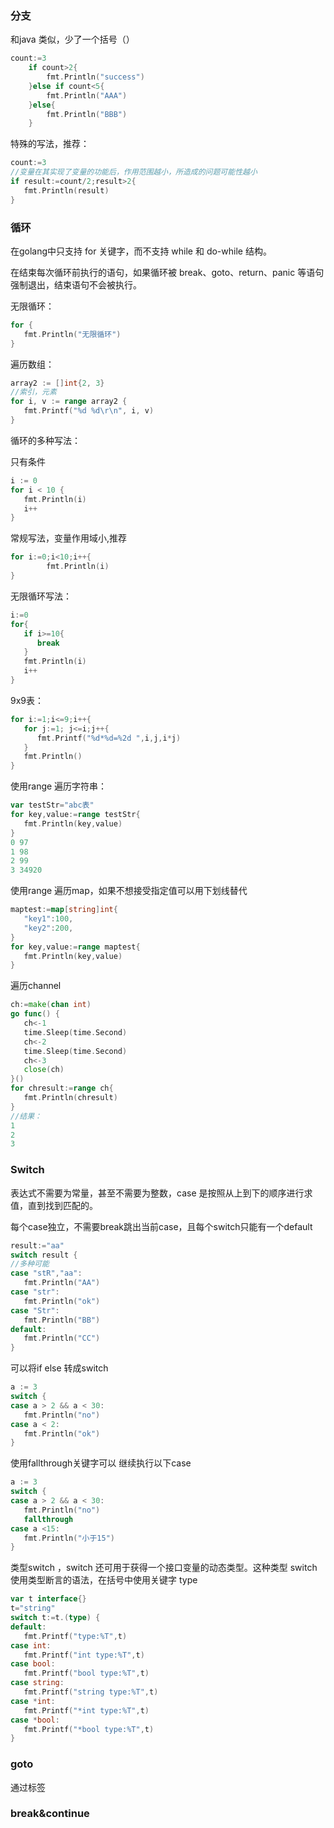 ### 分支

和java 类似，少了一个括号（）

```go
count:=3
	if count>2{
		fmt.Println("success")
	}else if count<5{
		fmt.Println("AAA")
	}else{
		fmt.Println("BBB")
	}
```

特殊的写法，推荐：

```go
count:=3
//变量在其实现了变量的功能后，作用范围越小，所造成的问题可能性越小
if result:=count/2;result>2{
   fmt.Println(result)
}
```

### 循环

在golang中只支持 for 关键字，而不支持 while 和 do-while 结构。

在结束每次循环前执行的语句，如果循环被 break、goto、return、panic 等语句强制退出，结束语句不会被执行。

无限循环：

```go
for {
   fmt.Println("无限循环")
}
```

遍历数组：

```go
array2 := []int{2, 3}
//索引，元素
for i, v := range array2 {
   fmt.Printf("%d %d\r\n", i, v)
}
```

循环的多种写法：

只有条件

```go
i := 0
for i < 10 {
   fmt.Println(i)
   i++
}
```

常规写法，变量作用域小,推荐

```go
for i:=0;i<10;i++{
		fmt.Println(i)
}
```

无限循环写法：

```go
i:=0
for{
   if i>=10{
      break
   }
   fmt.Println(i)
   i++
}
```

9x9表：

```go
for i:=1;i<=9;i++{
   for j:=1; j<=i;j++{
      fmt.Printf("%d*%d=%2d ",i,j,i*j)
   }
   fmt.Println()
}
```

使用range 遍历字符串：

```go
var testStr="abc表"
for key,value:=range testStr{
   fmt.Println(key,value)
}
0 97
1 98
2 99
3 34920
```

使用range 遍历map，如果不想接受指定值可以用下划线替代

```go
maptest:=map[string]int{
   "key1":100,
   "key2":200,
}
for key,value:=range maptest{
   fmt.Println(key,value)
}
```

遍历channel

```go
ch:=make(chan int)
go func() {
   ch<-1
   time.Sleep(time.Second)
   ch<-2
   time.Sleep(time.Second)
   ch<-3
   close(ch)
}()
for chresult:=range ch{
   fmt.Println(chresult)
}
//结果：
1
2
3

```

### Switch

表达式不需要为常量，甚至不需要为整数，case 是按照从上到下的顺序进行求值，直到找到匹配的。

每个case独立，不需要break跳出当前case，且每个switch只能有一个default

```go
result:="aa"
switch result {
//多种可能
case "stR","aa":
   fmt.Println("AA")
case "str":
   fmt.Println("ok")
case "Str":
   fmt.Println("BB")
default:
   fmt.Println("CC")
}
```

可以将if else 转成switch

```go
a := 3
switch {
case a > 2 && a < 30:
   fmt.Println("no")
case a < 2:
   fmt.Println("ok")
}
```

使用fallthrough关键字可以 继续执行以下case

```go
a := 3
switch {
case a > 2 && a < 30:
   fmt.Println("no")
   fallthrough
case a <15:
   fmt.Println("小于15")
}
```

类型switch ，switch 还可用于获得一个接口变量的动态类型。这种类型 switch 使用类型断言的语法，在括号中使用关键字 type

```go
var t interface{}
t="string"
switch t:=t.(type) {
default:
   fmt.Printf("type:%T",t)
case int:
   fmt.Printf("int type:%T",t)
case bool:
   fmt.Printf("bool type:%T",t)
case string:
   fmt.Printf("string type:%T",t)
case *int:
   fmt.Printf("*int type:%T",t)
case *bool:
   fmt.Printf("*bool type:%T",t)
}
```

### goto

通过标签

### break&continue

